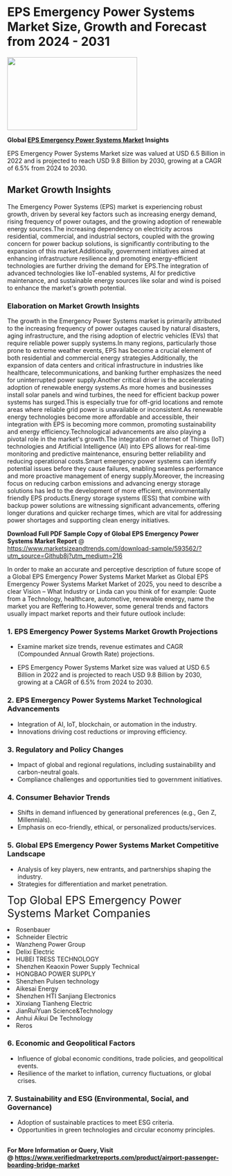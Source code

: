 <H1>EPS Emergency Power Systems Market Size, Growth and Forecast from 2024 - 2031</H1><img class="aligncenter size-medium wp-image-584254" src="https://thirdeyenews.in/wp-content/uploads/2024/09/Global-Market-Research-300x168.jpeg" alt="" width="300" height="168" /><p><strong>Global&nbsp;<a href="https://www.marketsizeandtrends.com/download-sample/593562/?utm_source=Github8j?utm_medium=216">EPS Emergency Power Systems Market</a> Insights</strong></p><p>EPS Emergency Power Systems Market size was valued at USD 6.5 Billion in 2022 and is projected to reach USD 9.8 Billion by 2030, growing at a CAGR of 6.5% from 2024 to 2030.</p><p><h2>Market Growth Insights</h2> The Emergency Power Systems (EPS) market is experiencing robust growth, driven by several key factors such as increasing energy demand, rising frequency of power outages, and the growing adoption of renewable energy sources.The increasing dependency on electricity across residential, commercial, and industrial sectors, coupled with the growing concern for power backup solutions, is significantly contributing to the expansion of this market.Additionally, government initiatives aimed at enhancing infrastructure resilience and promoting energy-efficient technologies are further driving the demand for EPS.The integration of advanced technologies like IoT-enabled systems, AI for predictive maintenance, and sustainable energy sources like solar and wind is poised to enhance the market's growth potential. <h3>Elaboration on Market Growth Insights</h3> The growth in the Emergency Power Systems market is primarily attributed to the increasing frequency of power outages caused by natural disasters, aging infrastructure, and the rising adoption of electric vehicles (EVs) that require reliable power supply systems.In many regions, particularly those prone to extreme weather events, EPS has become a crucial element of both residential and commercial energy strategies.Additionally, the expansion of data centers and critical infrastructure in industries like healthcare, telecommunications, and banking further emphasizes the need for uninterrupted power supply.Another critical driver is the accelerating adoption of renewable energy systems.As more homes and businesses install solar panels and wind turbines, the need for efficient backup power systems has surged.This is especially true for off-grid locations and remote areas where reliable grid power is unavailable or inconsistent.As renewable energy technologies become more affordable and accessible, their integration with EPS is becoming more common, promoting sustainability and energy efficiency.Technological advancements are also playing a pivotal role in the market's growth.The integration of Internet of Things (IoT) technologies and Artificial Intelligence (AI) into EPS allows for real-time monitoring and predictive maintenance, ensuring better reliability and reducing operational costs.Smart emergency power systems can identify potential issues before they cause failures, enabling seamless performance and more proactive management of energy supply.Moreover, the increasing focus on reducing carbon emissions and advancing energy storage solutions has led to the development of more efficient, environmentally friendly EPS products.Energy storage systems (ESS) that combine with backup power solutions are witnessing significant advancements, offering longer durations and quicker recharge times, which are vital for addressing power shortages and supporting clean energy initiatives.</p><p><span class=""><strong>Download Full PDF Sample Copy of Global EPS Emergency Power Systems Market Report</strong> @ <a href="https://www.marketsizeandtrends.com/download-sample/593562/?utm_source=Github8j?utm_medium=216" target="_blank">https://www.marketsizeandtrends.com/download-sample/593562/?utm_source=Github8j?utm_medium=216</a></span></p><p>In order to make an accurate and perceptive description of future scope of a Global&nbsp;EPS Emergency Power Systems Market Market as Global&nbsp;EPS Emergency Power Systems Market Market of 2025, you need to describe a clear Vision &ndash; What Industry or Linda can you think of for example: Quote from a Technology, healthcare, automotive, renewable energy, name the market you are Reffering to.However, some general trends and factors usually impact market reports and their future outlook include:</p><h3>1.&nbsp;<strong>EPS Emergency Power Systems Market Growth Projections</strong></h3><ul><li>Examine market size trends, revenue estimates and CAGR (Compounded Annual Growth Rate) projections.</li><li><p>EPS Emergency Power Systems Market size was valued at USD 6.5 Billion in 2022 and is projected to reach USD 9.8 Billion by 2030, growing at a CAGR of 6.5% from 2024 to 2030.</p></li></ul><h3>2.&nbsp;<strong>EPS Emergency Power Systems Market Technological Advancements</strong></h3><ul><li>Integration of AI, IoT, blockchain, or automation in the industry.</li><li>Innovations driving cost reductions or improving efficiency.</li></ul><h3>3.&nbsp;<strong>Regulatory and Policy Changes</strong></h3><ul><li>Impact of global and regional regulations, including sustainability and carbon-neutral goals.</li><li>Compliance challenges and opportunities tied to government initiatives.</li></ul><h3>4.&nbsp;<strong>Consumer Behavior Trends</strong></h3><ul><li>Shifts in demand influenced by generational preferences (e.g., Gen Z, Millennials).</li><li>Emphasis on eco-friendly, ethical, or personalized products/services.</li></ul><h3>5.&nbsp;<strong>Global EPS Emergency Power Systems Market Competitive Landscape</strong></h3><ul><li>Analysis of key players, new entrants, and partnerships shaping the industry.</li><li>Strategies for differentiation and market penetration.</li></ul><p data-pm-slice="1 1 []"><span style="color: inherit; font-family: inherit; font-size: 25px;">Top Global EPS Emergency Power Systems Market Companies</span></p><div class="" data-test-id=""><p><li>Rosenbauer</li><li> Schneider Electric</li><li> Wanzheng Power Group</li><li> Delixi Electric</li><li> HUBEI TRESS TECHNOLOGY</li><li> Shenzhen Keaoxin Power Supply Technical</li><li> HONGBAO POWER SUPPLY</li><li> Shenzhen Pulsen technology</li><li> Aikesai Energy</li><li> Shenzhen HTI Sanjiang Electronics</li><li> Xinxiang Tianheng Electric</li><li> JianRuiYuan Science&Technology</li><li> Anhui Aikui De Technology</li><li> Reros</li></p></div><h3>6.&nbsp;<strong>Economic and Geopolitical Factors</strong></h3><ul><li>Influence of global economic conditions, trade policies, and geopolitical events.</li><li>Resilience of the market to inflation, currency fluctuations, or global crises.</li></ul><h3>7.&nbsp;<strong>Sustainability and ESG (Environmental, Social, and Governance)</strong></h3><ul><li>Adoption of sustainable practices to meet ESG criteria.</li><li>Opportunities in green technologies and circular economy principles.</li></ul><h2><strong style="font-size: 14px;">For More Information or Query, Visit @&nbsp;</strong><a style="background-color: #ffffff; font-size: 14px;" href="https://www.marketsizeandtrends.com/report/eps-emergency-power-systems-market/" target="_blank">https://www.verifiedmarketreports.com/product/airport-passenger-boarding-bridge-market</a></h2>